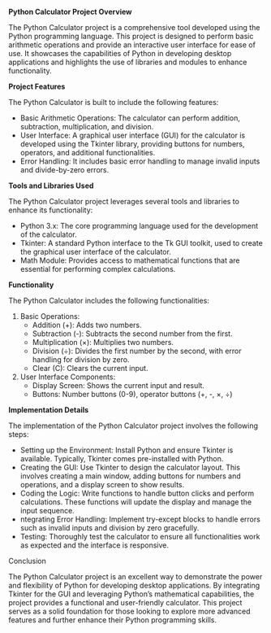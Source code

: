  **Python Calculator Project Overview**

The Python Calculator project is a comprehensive tool developed using the Python programming language. This project is designed to perform basic arithmetic operations and provide an interactive user interface for ease of use. It showcases the capabilities of Python in developing desktop applications and highlights the use of libraries and modules to enhance functionality.

 **Project Features**

The Python Calculator is built to include the following features:

- Basic Arithmetic Operations: The calculator can perform addition, subtraction, multiplication, and division.
- User Interface: A graphical user interface (GUI) for the calculator is developed using the Tkinter library, providing buttons for numbers, operators, and additional functionalities.
- Error Handling: It includes basic error handling to manage invalid inputs and divide-by-zero errors.


**Tools and Libraries Used**

The Python Calculator project leverages several tools and libraries to enhance its functionality:

- Python 3.x: The core programming language used for the development of the calculator.
- Tkinter: A standard Python interface to the Tk GUI toolkit, used to create the graphical user interface of the calculator.
- Math Module: Provides access to mathematical functions that are essential for performing complex calculations.

**Functionality**

The Python Calculator includes the following functionalities:

1. Basic Operations:
   - Addition (+): Adds two numbers.
   - Subtraction (-): Subtracts the second number from the first.
   - Multiplication (×): Multiplies two numbers.
   - Division (÷): Divides the first number by the second, with error handling for division by zero.
   - Clear (C): Clears the current input.
2. User Interface Components:
   - Display Screen: Shows the current input and result.
   - Buttons: Number buttons (0-9), operator buttons (+, -, ×, ÷)

**Implementation Details**

The implementation of the Python Calculator project involves the following steps:

- Setting up the Environment: Install Python and ensure Tkinter is available. Typically, Tkinter comes pre-installed with Python.
- Creating the GUI: Use Tkinter to design the calculator layout. This involves creating a main window, adding buttons for numbers and operations, and a display screen to show results.
- Coding the Logic: Write functions to handle button clicks and perform calculations. These functions will update the display and manage the input sequence.
- ntegrating Error Handling: Implement try-except blocks to handle errors such as invalid inputs and division by zero gracefully.
- Testing: Thoroughly test the calculator to ensure all functionalities work as expected and the interface is responsive.

 Conclusion

The Python Calculator project is an excellent way to demonstrate the power and flexibility of Python for developing desktop applications. By integrating Tkinter for the GUI and leveraging Python’s mathematical capabilities, the project provides a functional and user-friendly calculator. This project serves as a solid foundation for those looking to explore more advanced features and further enhance their Python programming skills.
